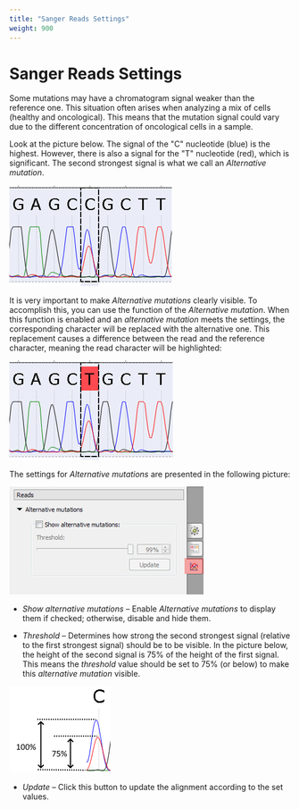 ```yaml
---
title: "Sanger Reads Settings"
weight: 900
---
```


# Sanger Reads Settings

Some mutations may have a chromatogram signal weaker than the reference one. This situation often arises when analyzing a mix of cells (healthy and oncological). This means that the mutation signal could vary due to the different concentration of oncological cells in a sample.

Look at the picture below. The signal of the "C" nucleotide (blue) is the highest. However, there is also a signal for the "T" nucleotide (red), which is significant. The second strongest signal is what we call an _Alternative mutation_.

![An Alternative mutation example](/images/66814020/66814029.png "An Alternative mutation example")

It is very important to make _Alternative mutations_ clearly visible. To accomplish this, you can use the function of the _Alternative mutation_. When this function is enabled and an _alternative mutation_ meets the settings, the corresponding character will be replaced with the alternative one. This replacement causes a difference between the read and the reference character, meaning the read character will be highlighted:

![A visible Alternative mutation](/images/66814020/66814043.png "A visible Alternative mutation")

The settings for _Alternative mutations_ are presented in the following picture:

![Settings of the function](/images/66814020/66814024.png "Settings of the function")

- _Show alternative mutations_ – Enable _Alternative mutations_ to display them if checked; otherwise, disable and hide them.
  
- _Threshold_ – Determines how strong the second strongest signal (relative to the first strongest signal) should be to be visible. In the picture below, the height of the second signal is 75% of the height of the first signal. This means the _threshold_ value should be set to 75% (or below) to make this _alternative mutation_ visible.

![](/images/66814020/66814051.png)

- _Update_ – Click this button to update the alignment according to the set values.